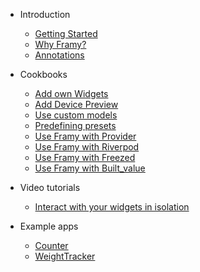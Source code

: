 - Introduction

  - [Getting Started](gettingstarted.md)
  - [Why Framy?](whyframy.md)
  - [Annotations](annotations.md)

- Cookbooks
  - [Add own Widgets](tutorialownwidgets.md)
  - [Add Device Preview](device_preview.md)
  - [Use custom models](tutorialcustommodels.md)
  - [Predefining presets](tutorialpresets.md)
  - [Use Framy with Provider](tutorialprovider.md)
  - [Use Framy with Riverpod](tutorialriverpod.md)
  - [Use Framy with Freezed](tutorialfreezed.md)
  - [Use Framy with Built_value](tutorialbuiltvalue.md)
  
- Video tutorials
  - [Interact with your widgets in isolation](videointeract.md)

- Example apps
  - [Counter](counter.md)
  - [WeightTracker](weighttracker.md)    
